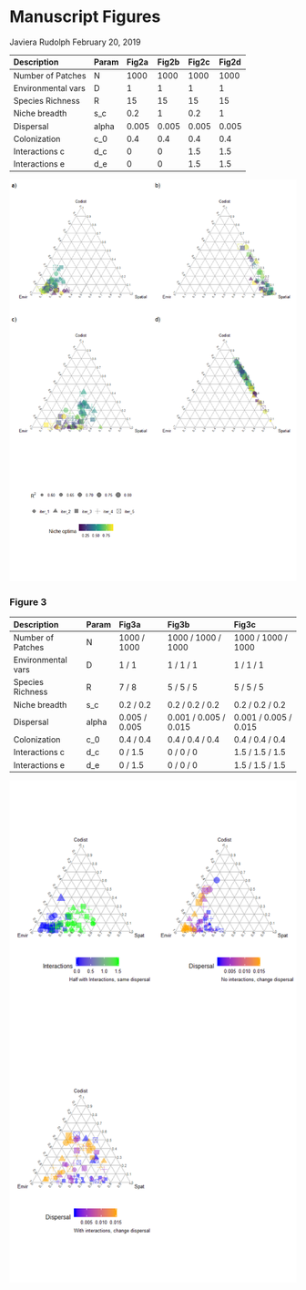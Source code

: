 Manuscript Figures
================
Javiera Rudolph
February 20, 2019

| Description        | Param | Fig2a | Fig2b | Fig2c | Fig2d |
|:-------------------|:------|:------|:------|:------|:------|
| Number of Patches  | N     | 1000  | 1000  | 1000  | 1000  |
| Environmental vars | D     | 1     | 1     | 1     | 1     |
| Species Richness   | R     | 15    | 15    | 15    | 15    |
| Niche breadth      | s\_c  | 0.2   | 1     | 0.2   | 1     |
| Dispersal          | alpha | 0.005 | 0.005 | 0.005 | 0.005 |
| Colonization       | c\_0  | 0.4   | 0.4   | 0.4   | 0.4   |
| Interactions c     | d\_c  | 0     | 0     | 1.5   | 1.5   |
| Interactions e     | d\_e  | 0     | 0     | 1.5   | 1.5   |

![](newFigures_files/figure-markdown_github/Fig2-1.png)

### Figure 3

| Description        | Param | Fig3a         | Fig3b                 | Fig3c                 |
|:-------------------|:------|:--------------|:----------------------|:----------------------|
| Number of Patches  | N     | 1000 / 1000   | 1000 / 1000 / 1000    | 1000 / 1000 / 1000    |
| Environmental vars | D     | 1 / 1         | 1 / 1 / 1             | 1 / 1 / 1             |
| Species Richness   | R     | 7 / 8         | 5 / 5 / 5             | 5 / 5 / 5             |
| Niche breadth      | s\_c  | 0.2 / 0.2     | 0.2 / 0.2 / 0.2       | 0.2 / 0.2 / 0.2       |
| Dispersal          | alpha | 0.005 / 0.005 | 0.001 / 0.005 / 0.015 | 0.001 / 0.005 / 0.015 |
| Colonization       | c\_0  | 0.4 / 0.4     | 0.4 / 0.4 / 0.4       | 0.4 / 0.4 / 0.4       |
| Interactions c     | d\_c  | 0 / 1.5       | 0 / 0 / 0             | 1.5 / 1.5 / 1.5       |
| Interactions e     | d\_e  | 0 / 1.5       | 0 / 0 / 0             | 1.5 / 1.5 / 1.5       |

![](newFigures_files/figure-markdown_github/unnamed-chunk-3-1.png)
